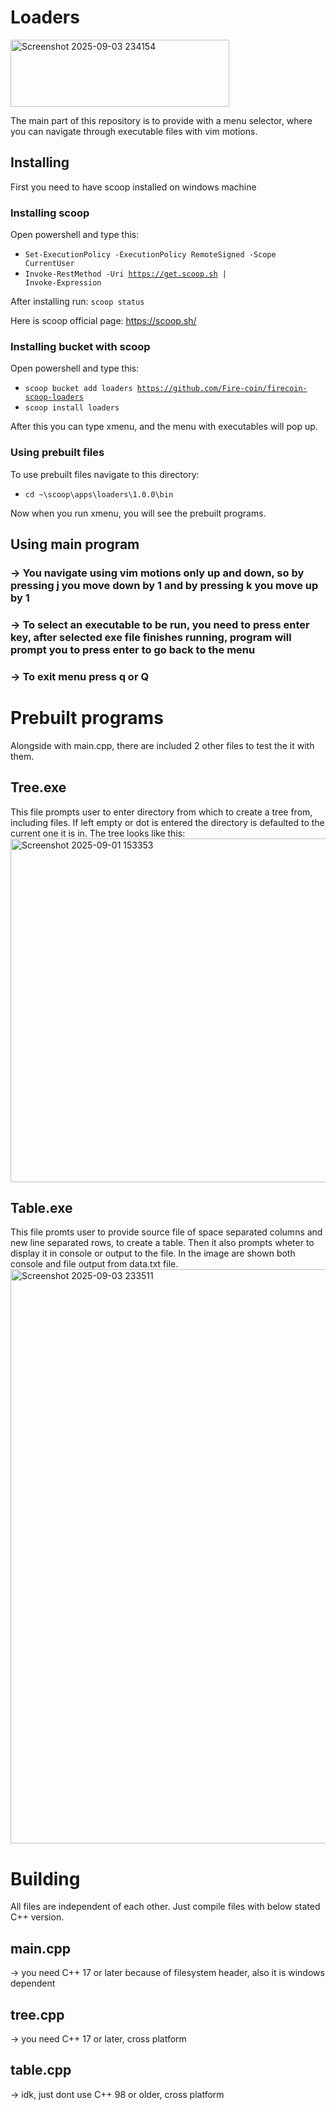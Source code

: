# Loaders
<img width="350" height="107" alt="Screenshot 2025-09-03 234154" src="https://github.com/user-attachments/assets/49f6ede3-deb4-49e8-ac2c-a822e11469f0" />

The main part of this repository is to provide with a menu selector, where you can navigate through executable files with vim motions.

## Installing
First you need to have scoop installed on windows machine
### Installing scoop
Open powershell and type this: 
* <code>Set-ExecutionPolicy -ExecutionPolicy RemoteSigned -Scope CurrentUser</code>
* <code>Invoke-RestMethod -Uri https://get.scoop.sh | Invoke-Expression</code>

After installing run: <code>scoop status</code>

Here is scoop official page: https://scoop.sh/

### Installing bucket with scoop
Open powershell and type this:
* <code>scoop bucket add loaders https://github.com/Fire-coin/firecoin-scoop-loaders</code>
* <code>scoop install loaders</code>

After this you can type xmenu, and the menu with executables will pop up.

### Using prebuilt files
To use prebuilt files navigate to this directory: 
* <code>cd ~\scoop\apps\loaders\1.0.0\bin</code>

Now when you run xmenu, you will see the prebuilt programs.


## Using main program
### -> You navigate using vim motions only up and down, so by pressing j you move down by 1 and by pressing k you move up by 1
### -> To select an executable to be run, you need to press enter key, after selected exe file finishes running, program will prompt you to press enter to go back to the menu
### -> To exit menu press q or Q

# Prebuilt programs
Alongside with main.cpp, there are included 2 other files to test the it with them.

## Tree.exe
This file prompts user to enter directory from which to create a tree from, including files. If left empty or dot is entered the directory is defaulted to the current one it is in. The tree looks like this: 
<img width="858" height="550" alt="Screenshot 2025-09-01 153353" src="https://github.com/user-attachments/assets/509415ee-73cf-4cf1-becf-c2426433d183" />

## Table.exe
This file promts user to provide source file of space separated columns and new line separated rows, to create a table. Then it also prompts wheter to display it in console or output to the file. In the image are shown both console and file output from data.txt file.
<img width="867" height="919" alt="Screenshot 2025-09-03 233511" src="https://github.com/user-attachments/assets/ccc2e92a-5231-41ba-a27f-8f91c783def9" />

# Building
All files are independent of each other. Just compile files with below stated C++ version.
## main.cpp
-> you need C++ 17 or later because of filesystem header, also it is windows dependent
## tree.cpp
-> you need C++ 17 or later, cross platform
## table.cpp
-> idk, just dont use C++ 98 or older, cross platform
